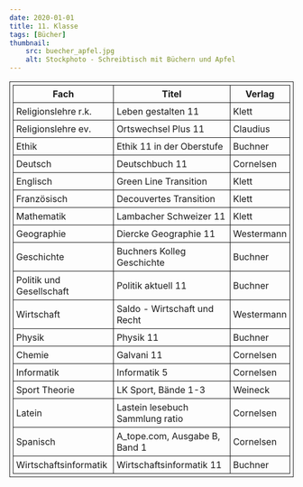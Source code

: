 ```yaml
---
date: 2020-01-01
title: 11. Klasse
tags: [Bücher]
thumbnail: 
    src: buecher_apfel.jpg
    alt: Stockphoto - Schreibtisch mit Büchern und Apfel
---
```

<style>
table, th, td {
  border: 1px solid;
  padding: 5px;
  margin-bottom:15px;
}
</style>

<table>
      <tr>
            <th>Fach</th>
            <th>Titel</th>
            <th>Verlag</th>
        </tr>
        <tr>
            <td>Religionslehre r.k.</td>
            <td>Leben gestalten 11</td>
            <td>Klett</td>
        </tr>
        <tr>
            <td>Religionslehre ev.</td>
            <td>Ortswechsel Plus 11</td>
            <td>Claudius</td>
        </tr>
        <tr>
            <td>Ethik</td>
            <td>Ethik 11 in der Oberstufe</td>
            <td>Buchner</td>
        </tr>
        <tr>
            <td>Deutsch</td>
            <td>Deutschbuch 11</td>
            <td>Cornelsen</td>
        </tr>
        <tr>
            <td >Englisch</td>
            <td>Green Line Transition</td>
            <td>Klett</td>
        </tr>
        <tr>
            <td>Französisch</td>
            <td>Decouvertes Transition</td>
            <td>Klett</td>
        </tr>
        <tr>
            <td>Mathematik</td>
            <td>Lambacher Schweizer 11</td>
            <td>Klett</td>
        </tr>
        <tr>
            <td>Geographie</td>
            <td>Diercke Geographie 11</td>
            <td>Westermann</td>
        </tr>
        <tr>
            <td>Geschichte</td>
            <td>Buchners Kolleg Geschichte</td>
            <td>Buchner</td>
        </tr>
        <tr>
            <td>Politik und Gesellschaft</td>
            <td>Politik aktuell 11</td>
            <td>Buchner</td>
        </tr>
        <tr>
            <td>Wirtschaft</td>
            <td>Saldo - Wirtschaft und Recht</td>
            <td>Westermann</td>
        </tr>
        <tr>
            <td>Physik</td>
            <td>Physik 11</td>
            <td>Buchner</td>
        </tr>
        <tr>
            <td>Chemie</td>
            <td>Galvani 11</td>
            <td>Cornelsen</td>
        </tr>
        <tr>
            <td>Informatik</td>
            <td>Informatik 5</td>
            <td>Cornelsen</td>
        </tr>
        <tr>
            <td>Sport Theorie</td>
            <td>LK Sport, Bände 1-3</td>
            <td>Weineck</td>
        </tr>
        <tr>
            <td>Latein</td>
            <td>Lastein lesebuch Sammlung ratio</td>
            <td>Cornelsen</td>
        </tr>
        <tr>
            <td>Spanisch</td>
            <td>A_tope.com, Ausgabe B, Band 1</td>
            <td>Cornelsen</td>
        </tr>
        <tr>
            <td>Wirtschaftsinformatik</td>
            <td>Wirtschaftsinformatik 11</td>
            <td> Buchner</td>
        </tr>
    </table>